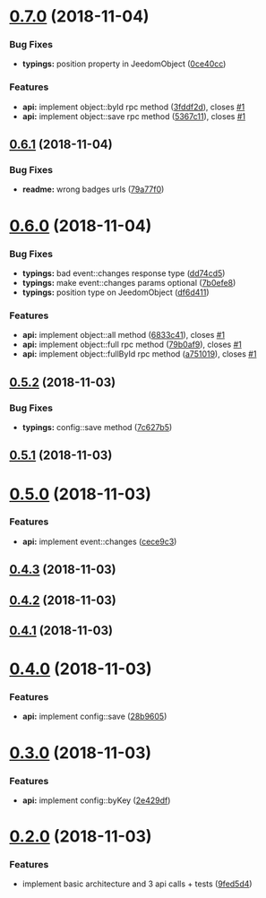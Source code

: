 # [0.7.0](https://github.com/guillaumearm/jeedom-node/compare/v0.6.1...v0.7.0) (2018-11-04)


### Bug Fixes

* **typings:** position property in JeedomObject ([0ce40cc](https://github.com/guillaumearm/jeedom-node/commit/0ce40cc))


### Features

* **api:** implement object::byId rpc method ([3fddf2d](https://github.com/guillaumearm/jeedom-node/commit/3fddf2d)), closes [#1](https://github.com/guillaumearm/jeedom-node/issues/1)
* **api:** implement object::save rpc method ([5367c11](https://github.com/guillaumearm/jeedom-node/commit/5367c11)), closes [#1](https://github.com/guillaumearm/jeedom-node/issues/1)



## [0.6.1](https://github.com/guillaumearm/jeedom-node/compare/v0.6.0...v0.6.1) (2018-11-04)


### Bug Fixes

* **readme:** wrong badges urls ([79a77f0](https://github.com/guillaumearm/jeedom-node/commit/79a77f0))



# [0.6.0](https://github.com/guillaumearm/jeedom-node/compare/v0.5.2...v0.6.0) (2018-11-04)


### Bug Fixes

* **typings:** bad event::changes response type ([dd74cd5](https://github.com/guillaumearm/jeedom-node/commit/dd74cd5))
* **typings:** make event::changes params optional ([7b0efe8](https://github.com/guillaumearm/jeedom-node/commit/7b0efe8))
* **typings:** position type on JeedomObject ([df6d411](https://github.com/guillaumearm/jeedom-node/commit/df6d411))


### Features

* **api:** implement object::all method ([6833c41](https://github.com/guillaumearm/jeedom-node/commit/6833c41)), closes [#1](https://github.com/guillaumearm/jeedom-node/issues/1)
* **api:** implement object::full rpc method ([79b0af9](https://github.com/guillaumearm/jeedom-node/commit/79b0af9)), closes [#1](https://github.com/guillaumearm/jeedom-node/issues/1)
* **api:** implement object::fullById rpc method ([a751019](https://github.com/guillaumearm/jeedom-node/commit/a751019)), closes [#1](https://github.com/guillaumearm/jeedom-node/issues/1)



## [0.5.2](https://github.com/guillaumearm/jeedom-node/compare/v0.5.1...v0.5.2) (2018-11-03)


### Bug Fixes

* **typings:** config::save method ([7c627b5](https://github.com/guillaumearm/jeedom-node/commit/7c627b5))



## [0.5.1](https://github.com/guillaumearm/jeedom-node/compare/v0.5.0...v0.5.1) (2018-11-03)



# [0.5.0](https://github.com/guillaumearm/jeedom-node/compare/v0.4.3...v0.5.0) (2018-11-03)


### Features

* **api:** implement event::changes ([cece9c3](https://github.com/guillaumearm/jeedom-node/commit/cece9c3))



## [0.4.3](https://github.com/guillaumearm/jeedom-node/compare/v0.4.2...v0.4.3) (2018-11-03)



## [0.4.2](https://github.com/guillaumearm/jeedom-node/compare/v0.4.1...v0.4.2) (2018-11-03)



## [0.4.1](https://github.com/guillaumearm/jeedom-node/compare/v0.4.0...v0.4.1) (2018-11-03)



# [0.4.0](https://github.com/guillaumearm/jeedom-node/compare/v0.3.0...v0.4.0) (2018-11-03)


### Features

* **api:** implement config::save ([28b9605](https://github.com/guillaumearm/jeedom-node/commit/28b9605))



# [0.3.0](https://github.com/guillaumearm/jeedom-node/compare/v0.2.0...v0.3.0) (2018-11-03)


### Features

* **api:** implement config::byKey ([2e429df](https://github.com/guillaumearm/jeedom-node/commit/2e429df))



# [0.2.0](https://github.com/guillaumearm/jeedom-node/compare/9fed5d4...v0.2.0) (2018-11-03)


### Features

* implement basic architecture and 3 api calls + tests ([9fed5d4](https://github.com/guillaumearm/jeedom-node/commit/9fed5d4))




